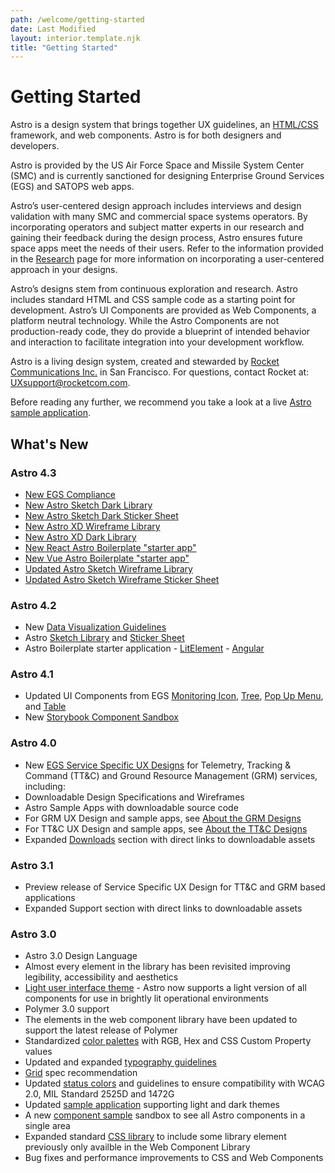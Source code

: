 ```yaml
---
path: /welcome/getting-started
date: Last Modified
layout: interior.template.njk
title: "Getting Started"
---
```


# Getting Started

Astro is a design system that brings together UX guidelines, an [HTML/CSS](https://astrouxds.com/components/readme) framework, and web components. Astro is for both designers and developers.

Astro is provided by the US Air Force Space and Missile System Center (SMC) and is currently sanctioned for designing Enterprise Ground Services (EGS) and SATOPS web apps.

Astro’s user-centered design approach includes interviews and design validation with many SMC and commercial space systems operators. By incorporating operators and subject matter experts in our research and gaining their feedback during the design process, Astro ensures future space apps meet the needs of their users. Refer to the information provided in the [Research](https://astrouxds.com/the-design-process/research) page for more information on incorporating a user-centered approach in your designs.

Astro’s designs stem from continuous exploration and research. Astro includes standard HTML and CSS sample code as a starting point for development. Astro’s UI Components are provided as Web Components, a platform neutral technology. While the Astro Components are not production-ready code, they do provide a blueprint of intended behavior and interaction to facilitate integration into your development workflow.

Astro is a living design system, created and stewarded by [Rocket Communications Inc.](https://rocketcom.com/) in San Francisco. For questions, contact Rocket at: UXsupport@rocketcom.com.

Before reading any further, we recommend you take a look at a live [Astro sample application](https://sample-app.astrouxds.com/).

## What's New

### Astro 4.3

- [New EGS Compliance](/design-guidelines/compliance)
- [New Astro Sketch Dark Library](https://bitbucket.org/rocketcom/astro-design-resources/src/Sketch)
- [New Astro Sketch Dark Sticker Sheet](https://bitbucket.org/rocketcom/astro-design-resources/src/Sketch)
- [New Astro XD Wireframe Library](https://bitbucket.org/rocketcom/astro-design-resources/src/Adobe%20XD)
- [New Astro XD Dark Library](https://bitbucket.org/rocketcom/astro-design-resources/src/)
- [New React Astro Boilerplate "starter app"](https://bitbucket.org/rocketcom/astro-boilerplate-react/src)
- [New Vue Astro Boilerplate "starter app"](https://bitbucket.org/rocketcom/astro-boilerplate-vue/src/master/)
- [Updated Astro Sketch Wireframe Library](https://bitbucket.org/rocketcom/astro-design-resources/src/Sketch)
- [Updated Astro Sketch Wireframe Sticker Sheet](https://bitbucket.org/rocketcom/astro-design-resources/src/Sketch)

### Astro 4.2

- New [Data Visualization Guidelines](https://astrouxds.com/design-guidelines/data-visualization)
- Astro [Sketch Library](https://bitbucket.org/rocketcom/astro-design-resources/src/master/Sketch/Astro%204%20Wireframe%20Library.sketch) and [Sticker Sheet](https://bitbucket.org/rocketcom/astro-design-resources/src/master/Sketch/Astro%204%20Wireframe%20Sticker%20Sheet.sketch)
- Astro Boilerplate starter application - [LitElement](https://bitbucket.org/rocketcom/astro-boilerplate/src/master/) - [Angular](https://bitbucket.org/rocketcom/astro-boilerplate-angular/src/master/)

### Astro 4.1

- Updated UI Components from EGS [Monitoring Icon](https://astrouxds.com/components/icons-and-symbols), [Tree](https://astrouxds.com/components/tree), [Pop Up Menu](https://astrouxds.com/components/pop-up), and [Table](https://astrouxds.com/components/table)
- New [Storybook Component Sandbox](https://astro-storybook.netlify.com/)

### Astro 4.0

- New [EGS Service Specific UX Designs](https://astrouxds.com/service-specific-ux-design) for Telemetry, Tracking & Command (TT&C) and Ground Resource Management (GRM) services, including:
- Downloadable Design Specifications and Wireframes
- Astro Sample Apps with downloadable source code
- For GRM UX Design and sample apps, see [About the GRM Designs](https://astrouxds.com/grm-service-ux-design/about-the-grm-designs)
- For TT&C UX Design and sample apps, see [About the TT&C Designs](https://astrouxds.com/tt-c-service-ux-design/about-the-tt-c-designs)
- Expanded [Downloads](https://astrouxds.com/downloads) section with direct links to downloadable assets

### Astro 3.1

- Preview release of Service Specific UX Design for TT&C and GRM based applications
- Expanded Support section with direct links to downloadable assets

### Astro 3.0

- Astro 3.0 Design Language
- Almost every element in the library has been revisited improving legibility, accessibility and aesthetics
- [Light user interface theme](https://astrouxds.com/style-guide/theme) - Astro now supports a light version of all components for use in brightly lit operational environments
- Polymer 3.0 support
- The elements in the web component library have been updated to support the latest release of Polymer
- Standardized [color palettes](https://astrouxds.com/style-guide/color) with RGB, Hex and CSS Custom Property values
- Updated and expanded [typography guidelines](https://astrouxds.com/style-guide/typography)
- [Grid](https://astrouxds.com/style-guide/grid) spec recommendation
- Updated [status colors](https://astrouxds.com/library/status-symbol) and guidelines to ensure compatibility with WCAG 2.0, MIL Standard 2525D and 1472G
- Updated [sample application](https://sample-app.astrouxds.com/) supporting light and dark themes
- A new [component sample](https://astro-components.netlify.com/) sandbox to see all Astro components in a single area
- Expanded standard [CSS library](https://bitbucket.org/rocketcom/astro-styles/src/master/) to include some library element previously only availble in the Web Component Library
- Bug fixes and performance improvements to CSS and Web Components
